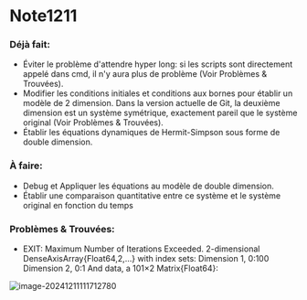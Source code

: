 # Note1211

### Déjà fait:

- Éviter le problème d'attendre hyper long:  si les scripts sont directement appelé dans cmd, il n'y aura plus de problème (Voir Problèmes & Trouvées).
- Modifier les conditions initiales et conditions aux bornes pour établir un modèle de 2 dimension. Dans la version actuelle de Git, la deuxième dimension est un système symétrique, exactement pareil que le système original (Voir Problèmes & Trouvées).
- Établir les équations dynamiques de Hermit-Simpson sous forme de double dimension.

  

### À faire:

- Debug et Appliquer les équations au modèle de double dimension.
- Établir une comparaison quantitative entre ce système et le système original en fonction du temps



### Problèmes & Trouvées: 

- EXIT: Maximum Number of Iterations Exceeded.
2-dimensional DenseAxisArray{Float64,2,...} with index sets:
      Dimension 1, 0:100
    Dimension 2, 0:1
  And data, a 101×2 Matrix{Float64}:


![image-20241211111712780](C:\Users\zsxxz\AppData\Roaming\Typora\typora-user-images\image-20241211111712780.png)
